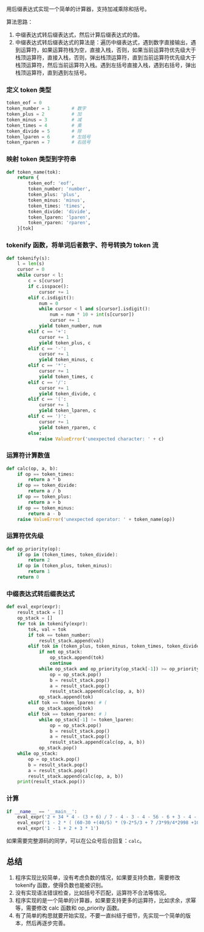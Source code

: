 
用后缀表达式实现一个简单的计算器，支持加减乘除和括号。

算法思路：
1. 中缀表达式转后缀表达式，然后计算后缀表达式的值。
2. 中缀表达式转后缀表达式的算法是：遍历中缀表达式，遇到数字直接输出，遇到运算符，如果运算符栈为空，直接入栈，否则，如果当前运算符优先级大于栈顶运算符，直接入栈，否则，弹出栈顶运算符，直到当前运算符优先级大于栈顶运算符，然后当前运算符入栈。遇到左括号直接入栈，遇到右括号，弹出栈顶运算符，直到遇到左括号。


### 定义 token 类型

```py
token_eof = 0
token_number = 1        # 数字
token_plus = 2          # 加
token_minus = 3         # 减
token_times = 4         # 乘
token_divide = 5        # 除
token_lparen = 6        # 左括号
token_rparen = 7        # 右括号
```

### 映射 token 类型到字符串

```py
def token_name(tok):
    return {
        token_eof: 'eof',
        token_number: 'number',
        token_plus: 'plus',
        token_minus: 'minus',
        token_times: 'times',
        token_divide: 'divide',
        token_lparen: 'lparen',
        token_rparen: 'rparen',
    }[tok]
```

### tokenify 函数，将单词后者数字、符号转换为 token 流

```py
def tokenify(s):
    l = len(s)
    cursor = 0
    while cursor < l:
        c = s[cursor]
        if c.isspace():
            cursor += 1
        elif c.isdigit():
            num = 0
            while cursor < l and s[cursor].isdigit():
                num = num * 10 + int(s[cursor])
                cursor += 1
            yield token_number, num
        elif c == '+':
            cursor += 1
            yield token_plus, c
        elif c == '-':
            cursor += 1
            yield token_minus, c
        elif c == '*':
            cursor += 1
            yield token_times, c
        elif c == '/':
            cursor += 1
            yield token_divide, c
        elif c == '(':
            cursor += 1
            yield token_lparen, c
        elif c == ')':
            cursor += 1
            yield token_rparen, c
        else:
            raise ValueError('unexpected character: ' + c)
```

### 运算符计算数值

```py
def calc(op, a, b):
    if op == token_times:
        return a * b
    if op == token_divide:
        return a / b
    if op == token_plus:
        return a + b
    if op == token_minus:
        return a - b
    raise ValueError('unexpected operator: ' + token_name(op))
```

### 运算符优先级

```py
def op_priority(op):
    if op in (token_times, token_divide):
        return 2
    if op in (token_plus, token_minus):
        return 1
    return 0
```

### 中缀表达式转后缀表达式

```py
def eval_expr(expr):
    result_stack = []
    op_stack = []
    for tok in tokenify(expr):
        tok, val = tok
        if tok == token_number:
            result_stack.append(val)
        elif tok in (token_plus, token_minus, token_times, token_divide):
            if not op_stack:
                op_stack.append(tok)
                continue
            while op_stack and op_priority(op_stack[-1]) >= op_priority(tok):
                op = op_stack.pop()
                b = result_stack.pop()
                a = result_stack.pop()
                result_stack.append(calc(op, a, b))
            op_stack.append(tok)
        elif tok == token_lparen: # (
            op_stack.append(tok)
        elif tok == token_rparen: # )
            while op_stack[-1] != token_lparen:
                op = op_stack.pop() 
                b = result_stack.pop()
                a = result_stack.pop()
                result_stack.append(calc(op, a, b))
            op_stack.pop()
    while op_stack:
        op = op_stack.pop()
        b = result_stack.pop()
        a = result_stack.pop()
        result_stack.append(calc(op, a, b))
    print(result_stack.pop())
```

### 计算

```py
if __name__ == '__main__':
    eval_expr('2 + 34 * 4 - (3 + 6) / 7 - 4 - 3 - 4 - 56 - 6 + 3 - 4 - 5 + 1') # 58.71428571428572
    eval_expr('1 - 2 * ( (60-30 +(40/5) * (9-2*5/3 + 7 /3*99/4*2998 +10 * 568/14 )) - (4*3)/ (16-3*2) )') # -2776790.6952380957
    eval_expr('1 - 1 + 2 + 3 * 1')
```

如果需要完整源码的同学，可以在公众号后台回复：`calc`。

## 总结

1. 程序实现比较简单，没有考虑负数的情况，如果要支持负数，需要修改 tokenify 函数，使得负数也能被识别。
2. 没有实现语法错误检查，比如括号不匹配，运算符不合法等情况。
3. 程序实现的是一个简单的计算器，如果要支持更多的运算符，比如求余，求幂等，需要修改 calc 函数和 op_priority 函数。
4. 有了简单的构思就要开始实现，不要一直纠结于细节，先实现一个简单的版本，然后再逐步完善。
